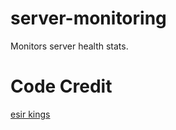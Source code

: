 # server-monitoring
Monitors server health stats.

# Code Credit
[esir kings](https://medium.com/the-andela-way/machine-monitoring-tool-using-python-from-scratch-8d10411782fd)

